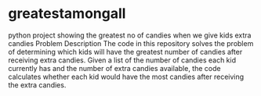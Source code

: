 # greatestamongall
python project showing the greatest no of candies when we give kids extra candies
Problem Description
The code in this repository solves the problem of determining which kids will have the greatest number of candies after receiving extra candies. 
Given a list of the number of candies each kid currently has and the number of extra candies available,
the code calculates whether each kid would have the most candies after receiving the extra candies.
